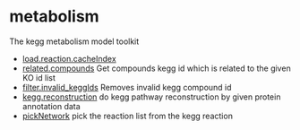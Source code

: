 ﻿# metabolism

The kegg metabolism model toolkit

+ [load.reaction.cacheIndex](metabolism/load.reaction.cacheIndex.1) 
+ [related.compounds](metabolism/related.compounds.1) Get compounds kegg id which is related to the given KO id list
+ [filter.invalid_keggIds](metabolism/filter.invalid_keggIds.1) Removes invalid kegg compound id
+ [kegg.reconstruction](metabolism/kegg.reconstruction.1) do kegg pathway reconstruction by given protein annotation data
+ [pickNetwork](metabolism/pickNetwork.1) pick the reaction list from the kegg reaction
